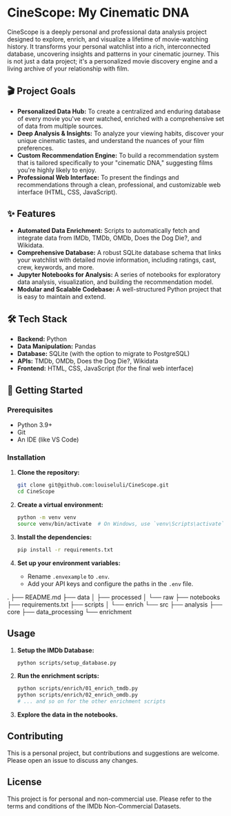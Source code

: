 # CineScope: My Cinematic DNA

CineScope is a deeply personal and professional data analysis project designed to explore, enrich, and visualize a lifetime of movie-watching history. It transforms your personal watchlist into a rich, interconnected database, uncovering insights and patterns in your cinematic journey. This is not just a data project; it's a personalized movie discovery engine and a living archive of your relationship with film.

## 🎬 Project Goals

- **Personalized Data Hub:** To create a centralized and enduring database of every movie you've ever watched, enriched with a comprehensive set of data from multiple sources.
- **Deep Analysis & Insights:** To analyze your viewing habits, discover your unique cinematic tastes, and understand the nuances of your film preferences.
- **Custom Recommendation Engine:** To build a recommendation system that is tailored specifically to your "cinematic DNA," suggesting films you're highly likely to enjoy.
- **Professional Web Interface:** To present the findings and recommendations through a clean, professional, and customizable web interface (HTML, CSS, JavaScript).

## ✨ Features

- **Automated Data Enrichment:** Scripts to automatically fetch and integrate data from IMDb, TMDb, OMDb, Does the Dog Die?, and Wikidata.
- **Comprehensive Database:** A robust SQLite database schema that links your watchlist with detailed movie information, including ratings, cast, crew, keywords, and more.
- **Jupyter Notebooks for Analysis:** A series of notebooks for exploratory data analysis, visualization, and building the recommendation model.
- **Modular and Scalable Codebase:** A well-structured Python project that is easy to maintain and extend.

## 🛠️ Tech Stack

- **Backend:** Python
- **Data Manipulation:** Pandas
- **Database:** SQLite (with the option to migrate to PostgreSQL)
- **APIs:** TMDb, OMDb, Does the Dog Die?, Wikidata
- **Frontend:** HTML, CSS, JavaScript (for the final web interface)

## 🚀 Getting Started

### Prerequisites

- Python 3.9+
- Git
- An IDE (like VS Code)

### Installation

1.  **Clone the repository:**

    ```bash
    git clone git@github.com:louiseluli/CineScope.git
    cd CineScope
    ```

2.  **Create a virtual environment:**

    ```bash
    python -m venv venv
    source venv/bin/activate  # On Windows, use `venv\Scripts\activate`
    ```

3.  **Install the dependencies:**

    ```bash
    pip install -r requirements.txt
    ```

4.  **Set up your environment variables:**
    - Rename `.envexample` to `.env`.
    - Add your API keys and configure the paths in the `.env` file.


. ├── README.md ├── data │ ├── processed │ └── raw ├── notebooks ├── requirements.txt ├── scripts │ └── enrich └── src ├── analysis ├── core ├── data_processing └── enrichment

## Usage

1.  **Setup the IMDb Database:**

    ```bash
    python scripts/setup_database.py
    ```

2.  **Run the enrichment scripts:**

    ```bash
    python scripts/enrich/01_enrich_tmdb.py
    python scripts/enrich/02_enrich_omdb.py
    # ... and so on for the other enrichment scripts
    ```

3.  **Explore the data in the notebooks.**

## Contributing

This is a personal project, but contributions and suggestions are welcome. Please open an issue to discuss any changes.

## License

This project is for personal and non-commercial use. Please refer to the terms and conditions of the IMDb Non-Commercial Datasets.
